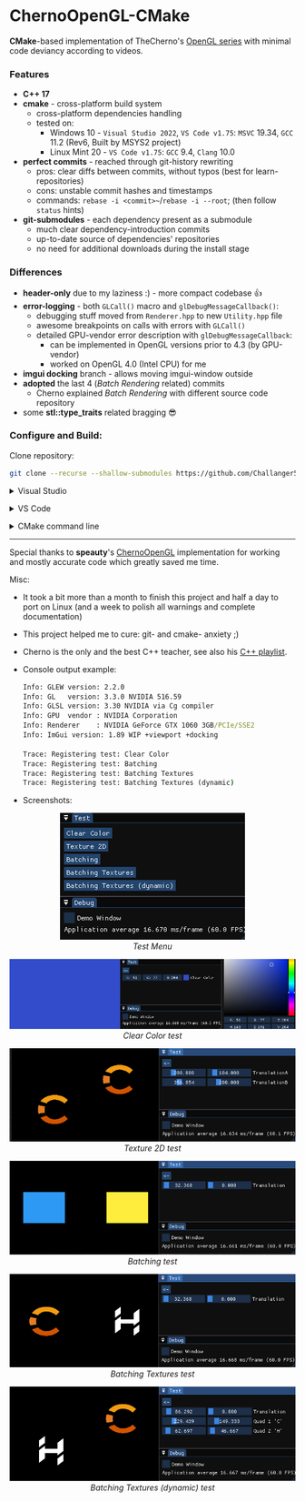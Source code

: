# ChernoOpenGL-CMake

**CMake**-based implementation of TheCherno's [OpenGL series](https://www.youtube.com/playlist?list=PLlrATfBNZ98foTJPJ_Ev03o2oq3-GGOS2) with minimal code deviancy according to videos.

### Features

- **C++ 17**
- **cmake** - cross-platform build system
	- cross-platform dependencies handling
	- tested on:
		- Windows 10 - `Visual Studio 2022`, `VS Code v1.75`: `MSVC` 19.34, `GCC` 11.2 (Rev6, Built by MSYS2 project)
		- Linux Mint 20 - `VS Code v1.75`: `GCC` 9.4, `Clang` 10.0
- **perfect commits** - reached through git-history rewriting
	- pros: clear diffs between commits, without typos (best for learn-repositories)
	- cons: unstable commit hashes and timestamps
	- commands: `rebase -i <commit>~`/`rebase -i --root`; (then follow `status` hints)
- **git-submodules** - each dependency present as a submodule
	- much clear dependency-introduction commits
	- up-to-date source of dependencies' repositories
	- no need for additional downloads during the install stage

### Differences

- **header-only** due to my laziness :) - more compact codebase :+1:
- **error-logging** - both `GLCall()` macro and `glDebugMessageCallback()`:
	- debugging stuff moved from `Renderer.hpp` to new `Utility.hpp` file
	- awesome breakpoints on calls with errors with `GLCall()`
	- detailed GPU-vendor error description with `glDebugMessageCallback`:
		- can be implemented in OpenGL versions prior to 4.3 (by GPU-vendor)
		- worked on OpenGL 4.0 (Intel CPU) for me
- **imgui docking** branch - allows moving imgui-window outside
- **adopted** the last 4 (*Batch Rendering* related) commits
	- Cherno explained *Batch Rendering* with different source code repository
- some **stl::type_traits** related bragging :sunglasses:


### Configure and Build:

Clone repository:
``` bash
git clone --recurse --shallow-submodules https://github.com/Challanger524/ChernoOpenGL-CMake.git
```

<details><summary>Visual Studio</summary>

Official documentation: [CMake projects in Visual Studio](https://learn.microsoft.com/en-us/cpp/build/cmake-projects-in-visual-studio?view=msvc-170&viewFallbackFrom=vs-2019)

> _C++ CMake tools for Windows_ module should be installed (see docs [Installation](https://learn.microsoft.com/en-us/cpp/build/cmake-projects-in-visual-studio?view=msvc-170#installation) part)

1. open the project folder with _Visual Studio_ (and enable CMake via dialog prompt, if any)
2. in the upper toolbar choose `MSVC` configuration
3. Project->Configure ChernoOpenGL
4. Build->Build All
5. set `CMakeLists.txt` as _Startup Item_ via _Solution Explorer_ (or see [Debugging CMake projects](https://learn.microsoft.com/en-us/cpp/build/cmake-projects-in-visual-studio?view=msvc-170#debugging-cmake-projects) part)
6. Debug->Start Debugging
</details>

<p>
<details><summary>VS Code</summary>

Official documentation: [Get started with CMake Tools on Linux](https://code.visualstudio.com/docs/cpp/cmake-linux) (less suitable article then as for Visual Studio)

> 1._C++_ and 2._CMake Tools_ extensions should be installed (see docs [Prerequisites](https://code.visualstudio.com/docs/cpp/cmake-linux#_prerequisites) part)

1. open the project folder with _VS Code_
2. choose suitable configuration preset via dialog (CMake) prompt, or:
	- open Command Palette (`Ctrl+Shift+P`) and type `CMake: Select Configure Preset` then choose suitable
	- open Command Palette (`Ctrl+Shift+P`) and type `CMake: Configure ` (or press a _build_ (:radio_button:) button in the bottom toolbar)
3. open Command Palette (`Ctrl+Shift+P`) and type `CMake: Debug ` (or press a _debug_ (:bug: near :arrow_forward:) button in the bottom toolbar)
</details>

<p>
<details><summary>CMake command line</summary>

> Presets were introduced in CMake 3.19

> There are an issue with resource dependencies since `set(EXECUTABLE_OUTPUT_PATH ${CMAKE_SOURCE_DIR})` may not guarantee that executable will be near `res/` folder `¯\_(ツ)_/¯`

1. `cmake -S . --list-presets`
2. `cmake -S . --preset=<msvc/clang/gcc>`
3. Build:
	- Visual Studio:
		1. open `out/build/<preset>/ChernoOpenGL.sln`
		2. Solution Explorer->ChernoOpenGL->Properties->Set as Startup Project
		3. Build->Build Solution
		4. Solution Explorer->ChernoOpenGL->Properties->Debugging->Working Directory: `$(ProjectDir)`->`$(ProjectDir)..\..\..\`
		5. Debug->Start Debugging

</details>

-----

Special thanks to **speauty**'s [ChernoOpenGL](https://github.com/speauty/ChernoOpenGL) implementation for working and mostly accurate code which greatly saved me time.

Misc:
- It took a bit more than a month to finish this project and half a day to port on Linux (and a week to polish all warnings and complete documentation)
- This project helped me to cure: git- and cmake- anxiety ;)
- Cherno is the only and the best C++ teacher, see also his [C++ playlist](https://www.youtube.com/playlist?list=PLlrATfBNZ98dudnM48yfGUldqGD0S4FFb).
- Console output example:
	```cmd
	Info: GLEW version: 2.2.0
	Info: GL   version: 3.3.0 NVIDIA 516.59
	Info: GLSL version: 3.30 NVIDIA via Cg compiler
	Info: GPU  vendor : NVIDIA Corporation
	Info: Renderer    : NVIDIA GeForce GTX 1060 3GB/PCIe/SSE2
	Info: ImGui version: 1.89 WIP +viewport +docking

	Trace: Registering test: Clear Color
	Trace: Registering test: Batching
	Trace: Registering test: Batching Textures
	Trace: Registering test: Batching Textures (dynamic)
	```

- Screenshots:
<p align="center"><img alt="test_menu"        src="doc/img/test_menu.png">       <br><em>Test Menu</em></p>
<p align="center"><img alt="test-clear_color" src="doc/img/test-clear_color.png"><br><em>Clear Color test</em></p>
<p align="center"><img alt="test-texture_2d"  src="doc/img/test-texture_2d.png"> <br><em>Texture 2D test</em></p>
<p align="center"><img alt="test-batching"    src="doc/img/test-batching.png">   <br><em>Batching test</em></p>
<p align="center"><img alt="test-batching_textures" src="doc/img/test-batching_textures.png"><br><em>Batching Textures test</em></p>
<p align="center"><img alt="test-batching_textures_dynamic" src="doc/img/test-batching_textures_dynamic.png"><br><em>Batching Textures (dynamic) test</em></p>
